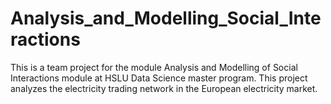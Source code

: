 # Analysis_and_Modelling_Social_Interactions
This is a team project for the module Analysis and Modelling of Social Interactions module at HSLU Data Science master program.
This project analyzes the electricity trading network in the European electricity market.
